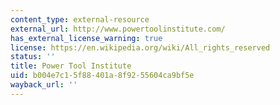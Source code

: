 ```yaml
---
content_type: external-resource
external_url: http://www.powertoolinstitute.com/
has_external_license_warning: true
license: https://en.wikipedia.org/wiki/All_rights_reserved
status: ''
title: Power Tool Institute
uid: b004e7c1-5f88-401a-8f92-55604ca9bf5e
wayback_url: ''
---
```

